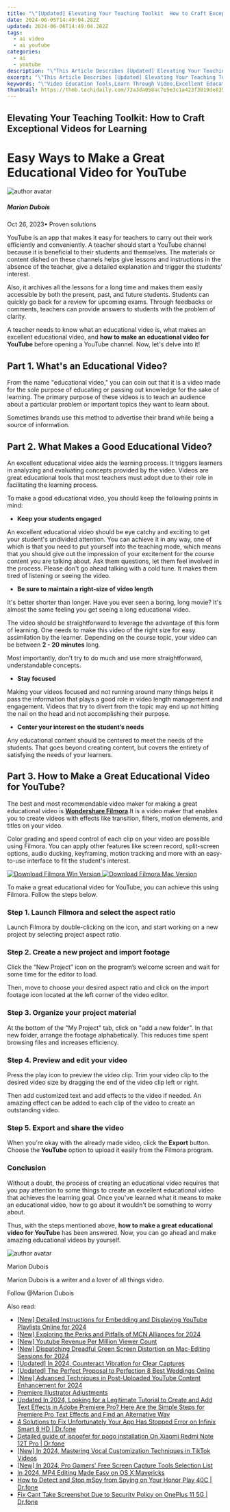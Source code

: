 ```yaml
---
title: "\"[Updated] Elevating Your Teaching Toolkit  How to Craft Exceptional Videos for Learning for 2024\""
date: 2024-06-05T14:49:04.282Z
updated: 2024-06-06T14:49:04.282Z
tags:
  - ai video
  - ai youtube
categories:
  - ai
  - youtube
description: "\"This Article Describes [Updated] Elevating Your Teaching Toolkit: How to Craft Exceptional Videos for Learning for 2024\""
excerpt: "\"This Article Describes [Updated] Elevating Your Teaching Toolkit: How to Craft Exceptional Videos for Learning for 2024\""
keywords: "\"Video Education Tools,Learn Through Video,Excellent Educational Videos,High-Quality Teaching Videos,Crafting Effective Learning Media,Enhancing Teachers' Gear,Video for Classroom Engagement\""
thumbnail: https://thmb.techidaily.com/73a3da058ac7e5e3c1a423f3019de835e81b3d46160eaa65e56cf10a03717c28.jpg
---
```


## Elevating Your Teaching Toolkit: How to Craft Exceptional Videos for Learning

# Easy Ways to Make a Great Educational Video for YouTube

![author avatar](https://images.wondershare.fr/filmora/filmora/MarionDubois.jpg)

##### Marion Dubois

 Oct 26, 2023• Proven solutions

YouTube is an app that makes it easy for teachers to carry out their work efficiently and conveniently. A teacher should start a YouTube channel because it is beneficial to their students and themselves. The materials or content dished on these channels helps give lessons and instructions in the absence of the teacher, give a detailed explanation and trigger the students' interest.

Also, it archives all the lessons for a long time and makes them easily accessible by both the present, past, and future students. Students can quickly go back for a review for upcoming exams. Through feedbacks or comments, teachers can provide answers to students with the problem of clarity.

A teacher needs to know what an educational video is, what makes an excellent educational video, and **how to make an educational video for YouTube** before opening a YouTube channel. Now, let's delve into it!

## Part 1\. What's an Educational Video?

From the name "educational video," you can coin out that it is a video made for the sole purpose of educating or passing out knowledge for the sake of learning. The primary purpose of these videos is to teach an audience about a particular problem or important topics they want to learn about.

Sometimes brands use this method to advertise their brand while being a source of information.

## Part 2\. What Makes a Good Educational Video?

An excellent educational video aids the learning process. It triggers learners in analyzing and evaluating concepts provided by the video. Videos are great educational tools that most teachers must adopt due to their role in facilitating the learning process.

To make a good educational video, you should keep the following points in mind:

* **Keep your students engaged**

An excellent educational video should be eye catchy and exciting to get your student's undivided attention. You can achieve it in any way, one of which is that you need to put yourself into the teaching mode, which means that you should give out the impression of your excitement for the course content you are talking about. Ask them questions, let them feel involved in the process. Please don't go ahead talking with a cold tune. It makes them tired of listening or seeing the video.

* **Be sure to maintain a right-size of video length**

It's better shorter than longer. Have you ever seen a boring, long movie? It's almost the same feeling you get seeing a long educational video.

The video should be straightforward to leverage the advantage of this form of learning. One needs to make this video of the right size for easy assimilation by the learner. Depending on the course topic, your video can be between **2 - 20 minutes** long.

Most importantly, don't try to do much and use more straightforward, understandable concepts.

* **Stay focused**

Making your videos focused and not running around many things helps it pass the information that plays a good role in video length management and engagement. Videos that try to divert from the topic may end up not hitting the nail on the head and not accomplishing their purpose.

* **Center your interest on the student’s needs**

Any educational content should be centered to meet the needs of the students. That goes beyond creating content, but covers the entirety of satisfying the needs of your learners.

## Part 3\. How to Make a Great Educational Video for YouTube?

The best and most recommendable video maker for making a great educational video is [**Wondershare Filmora**](https://tools.techidaily.com/wondershare/filmora/download/).It is a video maker that enables you to create videos with effects like transition, filters, motion elements, and titles on your video.

Color grading and speed control of each clip on your video are possible using Filmora. You can apply other features like screen record, split-screen options, audio ducking, keyframing, motion tracking and more with an easy-to-use interface to fit the student's interest.

[![Download Filmora Win Version](https://images.wondershare.com/filmora/guide/download-btn-win.jpg) ](https://tools.techidaily.com/wondershare/filmora/download/) [![Download Filmora Mac Version](https://images.wondershare.com/filmora/guide/download-btn-mac.jpg) ](https://tools.techidaily.com/wondershare/filmora/download/)

To make a great educational video for YouTube, you can achieve this using Filmora. Follow the steps below.

### Step 1\. Launch Filmora and select the aspect ratio

Launch Filmora by double-clicking on the icon, and start working on a new project by selecting project aspect ratio.

### Step 2\. Create a new project and import footage

Click the “New Project” icon on the program’s welcome screen and wait for some time for the editor to load.

Then, move to choose your desired aspect ratio and click on the import footage icon located at the left corner of the video editor.

### Step 3\. Organize your project material

At the bottom of the "My Project" tab, click on "add a new folder". In that new folder, arrange the footage alphabetically. This reduces time spent browsing files and increases efficiency.

### Step 4\. Preview and edit your video

Press the play icon to preview the video clip. Trim your video clip to the desired video size by dragging the end of the video clip left or right.

Then add customized text and add effects to the video if needed. An amazing effect can be added to each clip of the video to create an outstanding video.

### Step 5\. Export and share the video

When you're okay with the already made video, click the **Export** button. Choose the **YouTube** option to upload it easily from the Filmora program.

### Conclusion

Without a doubt, the process of creating an educational video requires that you pay attention to some things to create an excellent educational video that achieves the learning goal. Once you've learned what it means to make an educational video, how to go about it wouldn't be something to worry about.

Thus, with the steps mentioned above, **how to make a great educational video for YouTube** has been answered. Now, you can go ahead and make amazing educational videos by yourself.

![author avatar](https://images.wondershare.fr/filmora/filmora/MarionDubois.jpg)

Marion Dubois

Marion Dubois is a writer and a lover of all things video.

Follow @Marion Dubois

<span class="atpl-alsoreadstyle">Also read:</span>
<div><ul>
<li><a href="https://facebook-video-share.techidaily.com/new-detailed-instructions-for-embedding-and-displaying-youtube-playlists-online-for-2024/"><u>[New] Detailed Instructions for Embedding and Displaying YouTube Playlists Online for 2024</u></a></li>
<li><a href="https://facebook-video-share.techidaily.com/new-exploring-the-perks-and-pitfalls-of-mcn-alliances-for-2024/"><u>[New] Exploring the Perks and Pitfalls of MCN Alliances for 2024</u></a></li>
<li><a href="https://facebook-video-share.techidaily.com/new-youtube-revenue-per-million-viewer-count/"><u>[New] Youtube Revenue Per Million Viewer Count</u></a></li>
<li><a href="https://facebook-video-share.techidaily.com/new-dispatching-dreadful-green-screen-distortion-on-mac-editing-sessions-for-2024/"><u>[New] Dispatching Dreadful Green Screen Distortion on Mac-Editing Sessions for 2024</u></a></li>
<li><a href="https://facebook-video-share.techidaily.com/updated-in-2024-counteract-vibration-for-clear-captures/"><u>[Updated] In 2024, Counteract Vibration for Clear Captures</u></a></li>
<li><a href="https://facebook-video-share.techidaily.com/updated-the-perfect-proposal-to-perfection-8-best-weddings-online/"><u>[Updated] The Perfect Proposal to Perfection  8 Best Weddings Online</u></a></li>
<li><a href="https://facebook-video-share.techidaily.com/new-advanced-techniques-in-post-uploaded-youtube-content-enhancement-for-2024/"><u>[New] Advanced Techniques in Post-Uploaded YouTube Content Enhancement for 2024</u></a></li>
<li><a href="https://extra-information.techidaily.com/premiere-illustrator-adjustments/"><u>Premiere Illustrator Adjustments</u></a></li>
<li><a href="https://ai-video-editing.techidaily.com/updated-in-2024-looking-for-a-legitimate-tutorial-to-create-and-add-text-effects-in-adobe-premiere-pro-here-are-the-simple-steps-for-premiere-pro-text-effec/"><u>Updated In 2024, Looking for a Legitimate Tutorial to Create and Add Text Effects in Adobe Premiere Pro? Here Are the Simple Steps for Premiere Pro Text Effects and Find an Alternative Way</u></a></li>
<li><a href="https://howto.techidaily.com/4-solutions-to-fix-unfortunately-your-app-has-stopped-error-on-infinix-smart-8-hd-drfone-by-drfone-fix-android-problems-fix-android-problems/"><u>4 Solutions to Fix Unfortunately Your App Has Stopped Error on Infinix Smart 8 HD | Dr.fone</u></a></li>
<li><a href="https://change-location.techidaily.com/detailed-guide-of-ispoofer-for-pogo-installation-on-xiaomi-redmi-note-12t-pro-drfone-by-drfone-virtual-android/"><u>Detailed guide of ispoofer for pogo installation On Xiaomi Redmi Note 12T Pro | Dr.fone</u></a></li>
<li><a href="https://tiktok-videos.techidaily.com/new-in-2024-mastering-vocal-customization-techniques-in-tiktok-videos/"><u>[New] In 2024, Mastering Vocal Customization Techniques in TikTok Videos</u></a></li>
<li><a href="https://video-capture.techidaily.com/new-in-2024-pro-gamers-free-screen-capture-tools-selection-list/"><u>[New] In 2024, Pro Gamers' Free Screen Capture Tools Selection List</u></a></li>
<li><a href="https://video-content-creator.techidaily.com/in-2024-mp4-editing-made-easy-on-os-x-mavericks/"><u>In 2024, MP4 Editing Made Easy on OS X Mavericks</u></a></li>
<li><a href="https://location-social.techidaily.com/how-to-detect-and-stop-mspy-from-spying-on-your-honor-play-40c-drfone-by-drfone-virtual-android/"><u>How to Detect and Stop mSpy from Spying on Your Honor Play 40C | Dr.fone</u></a></li>
<li><a href="https://howto.techidaily.com/fix-cant-take-screenshot-due-to-security-policy-on-oneplus-11-5g-drfone-by-drfone-fix-android-problems-fix-android-problems/"><u>Fix Cant Take Screenshot Due to Security Policy on OnePlus 11 5G | Dr.fone</u></a></li>
</ul></div>

<ins class="adsbygoogle"
      style="display:block"
      data-ad-client="ca-pub-7571918770474297"
      data-ad-slot="8358498916"
      data-ad-format="auto"
      data-full-width-responsive="true"></ins>